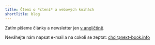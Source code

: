 ```yaml
---
title: Čtení o *čtení* a webových knihách
shortTitle: blog
---
```

Zatím píšeme články a newsletter jen [v angličtině](/en/blog).

Neváhejte nám napsat e-mail a na cokoli se zeptat: [chci@next-book.info](mailto:chci@next-book.info)
